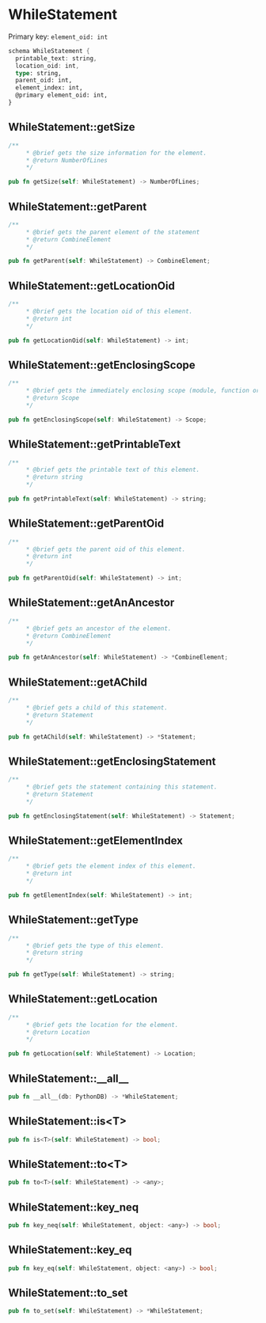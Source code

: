 # WhileStatement

Primary key: `element_oid: int`

```rust
schema WhileStatement {
  printable_text: string,
  location_oid: int,
  type: string,
  parent_oid: int,
  element_index: int,
  @primary element_oid: int,
}
```
## WhileStatement::getSize

```rust
/**
     * @brief gets the size information for the element.
     * @return NumberOfLines
     */
```
```rust
pub fn getSize(self: WhileStatement) -> NumberOfLines;
```
## WhileStatement::getParent

```rust
/**
     * @brief gets the parent element of the statement
     * @return CombineElement 
     */
```
```rust
pub fn getParent(self: WhileStatement) -> CombineElement;
```
## WhileStatement::getLocationOid

```rust
/**
     * @brief gets the location oid of this element.
     * @return int
     */
```
```rust
pub fn getLocationOid(self: WhileStatement) -> int;
```
## WhileStatement::getEnclosingScope

```rust
/**
     * @brief gets the immediately enclosing scope (module, function or class) whose body contains this statement.
     * @return Scope 
     */
```
```rust
pub fn getEnclosingScope(self: WhileStatement) -> Scope;
```
## WhileStatement::getPrintableText

```rust
/**
     * @brief gets the printable text of this element.
     * @return string
     */
```
```rust
pub fn getPrintableText(self: WhileStatement) -> string;
```
## WhileStatement::getParentOid

```rust
/**
     * @brief gets the parent oid of this element.
     * @return int
     */
```
```rust
pub fn getParentOid(self: WhileStatement) -> int;
```
## WhileStatement::getAnAncestor

```rust
/**
     * @brief gets an ancestor of the element.
     * @return CombineElement 
     */
```
```rust
pub fn getAnAncestor(self: WhileStatement) -> *CombineElement;
```
## WhileStatement::getAChild

```rust
/**
     * @brief gets a child of this statement.
     * @return Statement 
     */
```
```rust
pub fn getAChild(self: WhileStatement) -> *Statement;
```
## WhileStatement::getEnclosingStatement

```rust
/**
     * @brief gets the statement containing this statement.
     * @return Statement 
     */
```
```rust
pub fn getEnclosingStatement(self: WhileStatement) -> Statement;
```
## WhileStatement::getElementIndex

```rust
/**
     * @brief gets the element index of this element.
     * @return int
     */
```
```rust
pub fn getElementIndex(self: WhileStatement) -> int;
```
## WhileStatement::getType

```rust
/**
     * @brief gets the type of this element.
     * @return string
     */
```
```rust
pub fn getType(self: WhileStatement) -> string;
```
## WhileStatement::getLocation

```rust
/**
     * @brief gets the location for the element.
     * @return Location
     */
```
```rust
pub fn getLocation(self: WhileStatement) -> Location;
```
## WhileStatement::\_\_all\_\_

```rust
pub fn __all__(db: PythonDB) -> *WhileStatement;
```
## WhileStatement::is\<T\>

```rust
pub fn is<T>(self: WhileStatement) -> bool;
```
## WhileStatement::to\<T\>

```rust
pub fn to<T>(self: WhileStatement) -> <any>;
```
## WhileStatement::key\_neq

```rust
pub fn key_neq(self: WhileStatement, object: <any>) -> bool;
```
## WhileStatement::key\_eq

```rust
pub fn key_eq(self: WhileStatement, object: <any>) -> bool;
```
## WhileStatement::to\_set

```rust
pub fn to_set(self: WhileStatement) -> *WhileStatement;
```
